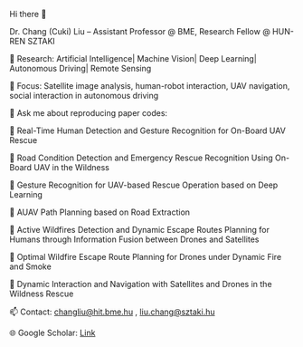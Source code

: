Hi there 👋

Dr. Chang (Cuki) Liu – Assistant Professor @ BME, Research Fellow @ HUN-REN SZTAKI

🔭 Research: Artificial Intelligence| Machine Vision| Deep Learning| Autonomous Driving| Remote Sensing

🌱 Focus: Satellite image analysis, human-robot interaction, UAV navigation, social interaction in autonomous driving

💬 Ask me about reproducing paper codes:

🚀 Real-Time Human Detection and Gesture Recognition for On-Board UAV Rescue

🚀 Road Condition Detection and Emergency Rescue Recognition Using On-Board UAV in the Wildness

🚀 Gesture Recognition for UAV-based Rescue Operation based on Deep Learning

🚀 AUAV Path Planning based on Road Extraction

🚀 Active Wildfires Detection and Dynamic Escape Routes Planning for Humans through Information Fusion between Drones and Satellites

🚀 Optimal Wildfire Escape Route Planning for Drones under Dynamic Fire and Smoke

🚀 Dynamic Interaction and Navigation with Satellites and Drones in the Wildness Rescue


📫 Contact: changliu@hit.bme.hu
, liu.chang@sztaki.hu

🌐 Google Scholar: [Link](https://scholar.google.com.hk/citations?user=-azXsEwAAAAJ&hl=en)

